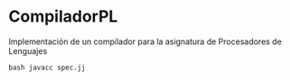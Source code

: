 # CompiladorPL
Implementación de un compilador para la asignatura de Procesadores de Lenguajes

    bash javacc spec.jj   
    